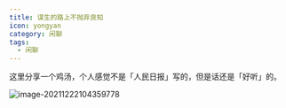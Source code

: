```yaml
---
title: 谋生的路上不抛弃良知
icon: yongyan
category: 闲聊
tags:
  - 闲聊
---
```


这里分享一个鸡汤，个人感觉不是「人民日报」写的，但是话还是「好听」的。

![image-20211222104359778](https://tva1.sinaimg.cn/large/008i3skNgy1gxmeyxkn6hj30u0143got.jpg)